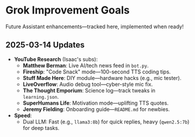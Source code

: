 # Grok Improvement Goals
Future Assistant enhancements—tracked here, implemented when ready!

## 2025-03-14 Updates
- **YouTube Research** (Isaac's subs):
  - **Matthew Berman**: Live AI/tech news feed in `bot.py`.
  - **Fireship**: "Code Snack" mode—100-second TTS coding tips.
  - **Stuff Made Here**: DIY module—hardware hacks (e.g., mic tester).
  - **LiveOverflow**: Audio debug tool—cyber-style mic fix.
  - **The Thought Emporium**: Science log—track tweaks in `learning.json`.
  - **SuperHumans Life**: Motivation mode—uplifting TTS quotes.
  - **Jeremy Fielding**: Onboarding guide—`README.md` for newbies.
- **Speed**:
  - Dual LLM: Fast (e.g., `llama3:8b`) for quick replies, heavy (`qwen2.5:7b`) for deep tasks.

